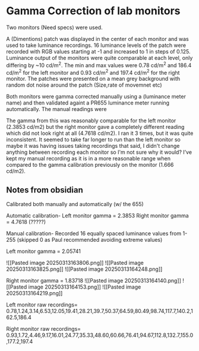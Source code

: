 # Gamma Correction of lab monitors

Two monitors (Need specs) were used. 

A (Dimentions) patch was displayed in the center of each monitor and was used to take luminance recordings. 
16 luminance levels of the patch were recorded with RGB values starting at -1 and increased to 1 in steps of 0.125.
Luminance output of the monitors were quite comparable at each level, only differing by ~10 cd/m<sup>2</sup>.
The min and max values were 0.78 cd/m<sup>2</sup> and 186.4 cd/m<sup>2</sup> for the left monitor and 0.93 cd/m<sup>2</sup> and 197.4 cd/m<sup>2</sup> for the right monitor.
The patches were presented on a mean grey background with random dot noise around the patch (Size,rate of movemnet etc)

Both monitors were gamma corrected manually using a (luminance meter name) and then validated againt a PR655 luminance meter running automatically.
The manual readings were



The gamma from this was reasonably comparable for the left monitor (2.3853 cd/m2) but the right monitor gave a completely different reading which did not look right at all (4.7618 cd/m2). I ran it 3 times, but it was quite inconsistent. It seemed to take far longer to run than the left monitor so maybe it was having issues taking recordings that said, I didn't change anything between recording each monitor so I'm not sure why it would? I’ve kept my manual recording as it is in a more reasonable range when compared to the gamma calibration previously on the monitor (1.666 cd/m2).

## Notes from obsidian

Calibrated both manually and automatically (w/ the 655)

Automatic calibration-
Left monitor gamma = 2.3853
Right monitor gamma = 4.7618 (?????)


Manual calibration-
Recorded 16 equally spaced luminance values from 1-255 (skipped 0 as Paul recommended avoiding extreme values)

Left monitor gamma = 2.05741


![[Pasted image 20250313163806.png]]
![[Pasted image 20250313163825.png]]
![[Pasted image 20250313164248.png]]



Right monitor gamma = 1.83718
![[Pasted image 20250313164140.png]]
![[Pasted image 20250313164153.png]]
![[Pasted image 20250313164219.png]]


Left monitor raw recordings=
0.78,1.24,3.14,6.53,12.05,19.41,28.21,39.7,50.37,64.59,80.49,98.74,117.7,140.2,162.5,186.4

Right monitor raw recordings=
0.93,1.72,4.46,9.17,16.01,24.77,35.33,48.60,60.66,76.41,94.67,112.8,132.7,155.0,177.2,197.4
